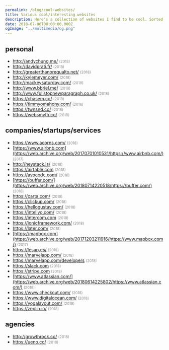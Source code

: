 ```yaml
---
permalink: /blog/cool-websites/
title: Various cool/interesting websites
description: Here's a collection of websites I find to be cool. Sorted alphabetically. Happy to evaluate your suggestion.
date: 2018-07-06T00:00:00.000Z
ogImage: "../multimedia/og.png"
---
```


## personal

- http://andychung.me/ <small style="opacity: 0.5">(2018)</small>
- http://davidprati.fr/ <small style="opacity: 0.5">(2018)</small>
- http://greaterthanorequalto.net/ <small style="opacity: 0.5">(2018)</small>
- http://kylemeyer.com/ <small style="opacity: 0.5">(2018)</small>
- http://mackeysaturday.com/ <small style="opacity: 0.5">(2018)</small>
- http://www.bbriel.me/ <small style="opacity: 0.5">(2018)</small>
- http://www.fullstopnewparagraph.co.uk/ <small style="opacity: 0.5">(2018)</small>
- https://chasem.co/ <small style="opacity: 0.5">(2018)</small>
- https://timmyomahony.com/ <small style="opacity: 0.5">(2018)</small>
- https://twnsnd.co/ <small style="opacity: 0.5">(2018)</small>
- https://websmyth.co/ <small style="opacity: 0.5">(2018)</small>

## companies/startups/services

- https://www.acorns.com/ <small style="opacity: 0.5">(2018)</small>
- [https://www.airbnb.com](https://web.archive.org/web/20170701010531/https://www.airbnb.com/) <small style="opacity: 0.5">(2017)</small>
- http://heystack.is/ <small style="opacity: 0.5">(2018)</small>
- https://airtable.com <small style="opacity: 0.5">(2018)</small>
- https://avocode.com/ <small style="opacity: 0.5">(2018)</small>
- [https://buffer.com/](https://web.archive.org/web/20180714220518/https://buffer.com/) <small style="opacity: 0.5">(2018)</small>
- https://carta.com/ <small style="opacity: 0.5">(2018)</small>
- https://clickup.com/ <small style="opacity: 0.5">(2018)</small>
- https://hellogustav.com/ <small style="opacity: 0.5">(2018)</small>
- https://intellyo.com/ <small style="opacity: 0.5">(2018)</small>
- https://intercom.com <small style="opacity: 0.5">(2018)</small>
- https://ionicframework.com/ <small style="opacity: 0.5">(2018)</small>
- https://later.com/ <small style="opacity: 0.5">(2018)</small>
- [https://mapbox.com](https://web.archive.org/web/20171203211916/https://www.mapbox.com/) <small style="opacity: 0.5">(2017)</small>
- https://lesap.es/ <small style="opacity: 0.5">(2018)</small>
- https://marvelapp.com/ <small style="opacity: 0.5">(2018)</small>
- https://marvelapp.com/developers <small style="opacity: 0.5">(2018)</small>
- https://slack.com <small style="opacity: 0.5">(2018)</small>
- https://stripe.com <small style="opacity: 0.5">(2018)</small>
- [https://www.atlassian.com/](https://web.archive.org/web/20180614225802/https://www.atlassian.com/) <small style="opacity: 0.5">(2018)</small>
- https://www.checkout.com/ <small style="opacity: 0.5">(2018)</small>
- https://www.digitalocean.com/ <small style="opacity: 0.5">(2018)</small>
- https://yogalayout.com/ <small style="opacity: 0.5">(2018)</small>
- https://zeplin.io/ <small style="opacity: 0.5">(2018)</small>

## agencies

- http://growthrock.co/ <small style="opacity: 0.5">(2018)</small>
- https://ueno.co/ <small style="opacity: 0.5">(2018)</small>
